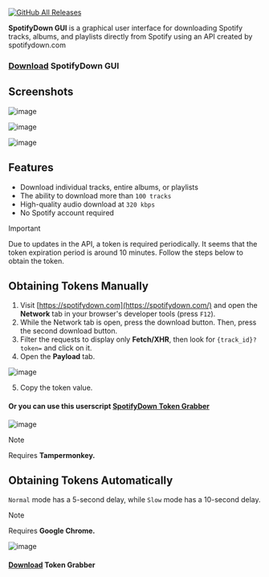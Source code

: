 [![GitHub All Releases](https://img.shields.io/github/downloads/afkarxyz/SpotifyDown-GUI/total?style=for-the-badge)](https://github.com/afkarxyz/SpotifyDown-GUI/releases)

**SpotifyDown GUI** is a graphical user interface for downloading Spotify tracks, albums, and playlists directly from Spotify using an API created by spotifydown.com

### [Download](https://github.com/afkarxyz/SpotifyDown-GUI/releases/download/v1.0/SpotifyDown.exe) SpotifyDown GUI

## Screenshots

![image](https://github.com/user-attachments/assets/f1fb5a71-6e81-48de-9c1c-718fb936a023)

![image](https://github.com/user-attachments/assets/ac85475b-746a-4eae-93fc-ec3b5606191e)

![image](https://github.com/user-attachments/assets/7ddf6be4-b24a-45cc-ae74-ee6a5d5adbd4)

## Features

- Download individual tracks, entire albums, or playlists
- The ability to download more than `100 tracks`
- High-quality audio download at `320 kbps`
- No Spotify account required

> [!IMPORTANT]  
> Due to updates in the API, a token is required periodically. It seems that the token expiration period is around 10 minutes. Follow the steps below to obtain the token.

## Obtaining Tokens Manually

1. Visit [https://spotifydown.com](https://spotifydown.com/) and open the **Network** tab in your browser's developer tools (press `F12`).  
2. While the Network tab is open, press the download button. Then, press the second download button.
3. Filter the requests to display only **Fetch/XHR**, then look for `{track_id}?token=` and click on it.  
4. Open the **Payload** tab.
   
![image](https://github.com/user-attachments/assets/00448018-482f-4b19-b143-7b4ee8d9bca9)

5. Copy the token value.

#### Or you can use this userscript [SpotifyDown Token Grabber](https://github.com/afkarxyz/SpotifyDown-GUI/raw/refs/heads/main/TokenGrabber.user.js)

![image](https://github.com/user-attachments/assets/f0a90511-973f-4917-8de9-5f34cf346f36)

> [!NOTE]  
> Requires **Tampermonkey.**

## Obtaining Tokens Automatically

`Normal` mode has a 5-second delay, while `Slow` mode has a 10-second delay.

> [!NOTE]  
> Requires **Google Chrome.**

![image](https://github.com/user-attachments/assets/a4116cd6-d273-4af0-b702-abac61ea4eec)

#### [Download](https://github.com/afkarxyz/SpotifyDown-GUI/releases/download/v1.0/TokenGrabber.exe) Token Grabber
